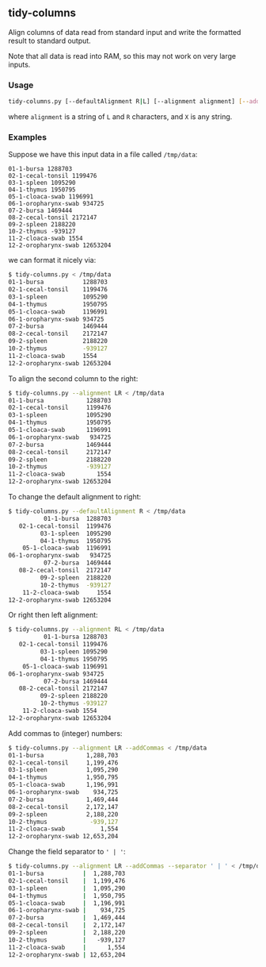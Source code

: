 ## tidy-columns

Align columns of data read from standard input and write the formatted
result to standard output.

Note that all data is read into RAM, so this may not work on very large inputs.

### Usage

```sh
tidy-columns.py [--defaultAlignment R|L] [--alignment alignment] [--addCommas] [--separator X] < input > output
```

where `alignment` is a string of `L` and `R` characters, and `X` is any string.

### Examples

Suppose we have this input data in a file called `/tmp/data`:

```
01-1-bursa 1288703
02-1-cecal-tonsil 1199476
03-1-spleen 1095290
04-1-thymus 1950795
05-1-cloaca-swab 1196991
06-1-oropharynx-swab 934725
07-2-bursa 1469444
08-2-cecal-tonsil 2172147
09-2-spleen 2188220
10-2-thymus -939127
11-2-cloaca-swab 1554
12-2-oropharynx-swab 12653204
```

we can format it nicely via:

```sh
$ tidy-columns.py < /tmp/data
01-1-bursa           1288703
02-1-cecal-tonsil    1199476
03-1-spleen          1095290
04-1-thymus          1950795
05-1-cloaca-swab     1196991
06-1-oropharynx-swab 934725
07-2-bursa           1469444
08-2-cecal-tonsil    2172147
09-2-spleen          2188220
10-2-thymus          -939127
11-2-cloaca-swab     1554
12-2-oropharynx-swab 12653204
```

To align the second column to the right:

```sh
$ tidy-columns.py --alignment LR < /tmp/data
01-1-bursa            1288703
02-1-cecal-tonsil     1199476
03-1-spleen           1095290
04-1-thymus           1950795
05-1-cloaca-swab      1196991
06-1-oropharynx-swab   934725
07-2-bursa            1469444
08-2-cecal-tonsil     2172147
09-2-spleen           2188220
10-2-thymus           -939127
11-2-cloaca-swab         1554
12-2-oropharynx-swab 12653204
```

To change the default alignment to right:

```sh
$ tidy-columns.py --defaultAlignment R < /tmp/data
          01-1-bursa  1288703
   02-1-cecal-tonsil  1199476
         03-1-spleen  1095290
         04-1-thymus  1950795
    05-1-cloaca-swab  1196991
06-1-oropharynx-swab   934725
          07-2-bursa  1469444
   08-2-cecal-tonsil  2172147
         09-2-spleen  2188220
         10-2-thymus  -939127
    11-2-cloaca-swab     1554
12-2-oropharynx-swab 12653204
```

Or right then left alignment:

```sh
$ tidy-columns.py --alignment RL < /tmp/data
          01-1-bursa 1288703
   02-1-cecal-tonsil 1199476
         03-1-spleen 1095290
         04-1-thymus 1950795
    05-1-cloaca-swab 1196991
06-1-oropharynx-swab 934725
          07-2-bursa 1469444
   08-2-cecal-tonsil 2172147
         09-2-spleen 2188220
         10-2-thymus -939127
    11-2-cloaca-swab 1554
12-2-oropharynx-swab 12653204
```

Add commas to (integer) numbers:

```sh
$ tidy-columns.py --alignment LR --addCommas < /tmp/data
01-1-bursa            1,288,703
02-1-cecal-tonsil     1,199,476
03-1-spleen           1,095,290
04-1-thymus           1,950,795
05-1-cloaca-swab      1,196,991
06-1-oropharynx-swab    934,725
07-2-bursa            1,469,444
08-2-cecal-tonsil     2,172,147
09-2-spleen           2,188,220
10-2-thymus            -939,127
11-2-cloaca-swab          1,554
12-2-oropharynx-swab 12,653,204
```

Change the field separator to `' | '`:

```sh
$ tidy-columns.py --alignment LR --addCommas --separator ' | ' < /tmp/data
01-1-bursa           |  1,288,703
02-1-cecal-tonsil    |  1,199,476
03-1-spleen          |  1,095,290
04-1-thymus          |  1,950,795
05-1-cloaca-swab     |  1,196,991
06-1-oropharynx-swab |    934,725
07-2-bursa           |  1,469,444
08-2-cecal-tonsil    |  2,172,147
09-2-spleen          |  2,188,220
10-2-thymus          |   -939,127
11-2-cloaca-swab     |      1,554
12-2-oropharynx-swab | 12,653,204
```
